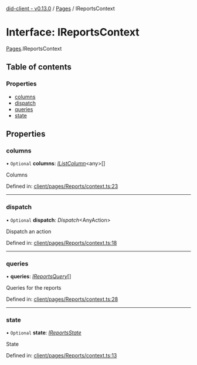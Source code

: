 [did-client - v0.13.0](../README.md) / [Pages](../modules/pages.md) / IReportsContext

# Interface: IReportsContext

[Pages](../modules/pages.md).IReportsContext

## Table of contents

### Properties

- [columns](pages.ireportscontext.md#columns)
- [dispatch](pages.ireportscontext.md#dispatch)
- [queries](pages.ireportscontext.md#queries)
- [state](pages.ireportscontext.md#state)

## Properties

### columns

• `Optional` **columns**: [*IListColumn*](components.ilistcolumn.md)<any\>[]

Columns

Defined in: [client/pages/Reports/context.ts:23](https://github.com/Puzzlepart/did/blob/dev/client/pages/Reports/context.ts#L23)

___

### dispatch

• `Optional` **dispatch**: *Dispatch*<AnyAction\>

Dispatch an action

Defined in: [client/pages/Reports/context.ts:18](https://github.com/Puzzlepart/did/blob/dev/client/pages/Reports/context.ts#L18)

___

### queries

• **queries**: [*IReportsQuery*](pages.ireportsquery.md)[]

Queries for the reports

Defined in: [client/pages/Reports/context.ts:28](https://github.com/Puzzlepart/did/blob/dev/client/pages/Reports/context.ts#L28)

___

### state

• `Optional` **state**: [*IReportsState*](pages.ireportsstate.md)

State

Defined in: [client/pages/Reports/context.ts:13](https://github.com/Puzzlepart/did/blob/dev/client/pages/Reports/context.ts#L13)
